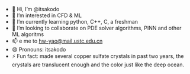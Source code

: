 - 👋 Hi, I’m @itsakodo
- 👀 I’m interested in CFD & ML
- 🌱 I’m currently learning python, C++, C, a freshman
- 💞️ I’m looking to collaborate on PDE solver algorithms, PINN and other ML algoritms
- 📫 e me to hw-yao@mail.ustc.edu.cn
- 😄 Pronouns: itsakodo
- ⚡ Fun fact: made several copper sulfate crystals in past two years, the crystals are translucent enough and the color just like the deep ocean.

<!---
itsakodo/itsakodo is a ✨ special ✨ repository because its `README.md` (this file) appears on your GitHub profile.
You can click the Preview link to take a look at your changes.
--->
